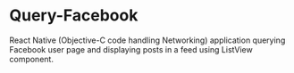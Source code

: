 # Query-Facebook
React Native (Objective-C code handling Networking) application querying Facebook user page and displaying posts in a feed using ListView component.

